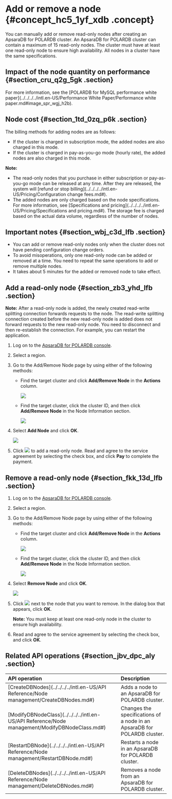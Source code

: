 # Add or remove a node {#concept_hc5_1yf_xdb .concept}

You can manually add or remove read-only nodes after creating an ApsaraDB for POLARDB cluster. An ApsaraDB for POLARDB cluster can contain a maximum of 15 read-only nodes. The cluster must have at least one read-only node to ensure high availability. All nodes in a cluster have the same specifications.

## Impact of the node quantity on performance {#section_cru_q2g_5gk .section}

For more information, see the [POLARDB for MySQL performance white paper](../../../../intl.en-US/Performance White Paper/Performance white paper.md#image_spr_wgj_h2b).

## Node cost {#section_1td_0zq_p6k .section}

The billing methods for adding nodes are as follows:

-   If the cluster is charged in subscription mode, the added nodes are also charged in this mode.
-   If the cluster is charged in pay-as-you-go mode \(hourly rate\), the added nodes are also charged in this mode.

**Note:** 

-   The read-only nodes that you purchase in either subscription or pay-as-you-go mode can be released at any time. After they are released, the system will [refund or stop billing](../../../../intl.en-US/Pricing/Configuration change fees.md#).
-   The added nodes are only charged based on the node specifications. For more information, see [Specifications and pricing](../../../../intl.en-US/Pricing/Specifications and pricing.md#). The storage fee is charged based on the actual data volume, regardless of the number of nodes.

## Important notes {#section_wbj_c3d_lfb .section}

-   You can add or remove read-only nodes only when the cluster does not have pending configuration change orders.
-   To avoid misoperations, only one read-only node can be added or removed at a time. You need to repeat the same operations to add or remove multiple nodes.
-   It takes about 5 minutes for the added or removed node to take effect.

## Add a read-only node {#section_zb3_yhd_lfb .section}

**Note:** After a read-only node is added, the newly created read-write splitting connection forwards requests to the node. The read-write splitting connection created before the new read-only node is added does not forward requests to the new read-only node. You need to disconnect and then re-establish the connection. For example, you can restart the application.

1.  Log on to the [ApsaraDB for POLARDB console](https://polardb.console.aliyun.com/).
2.  Select a region.
3.  Go to the Add/Remove Node page by using either of the following methods:
    -   Find the target cluster and click **Add/Remove Node** in the **Actions** column.

        ![](http://static-aliyun-doc.oss-cn-hangzhou.aliyuncs.com/assets/img/13773/156595003234661_en-US.png)

    -   Find the target cluster, click the cluster ID, and then click **Add/Remove Node** in the Node Information section.

        ![](http://static-aliyun-doc.oss-cn-hangzhou.aliyuncs.com/assets/img/13773/156595003313618_en-US.png)

4.  Select **Add Node** and click **OK**.

    ![](http://static-aliyun-doc.oss-cn-hangzhou.aliyuncs.com/assets/img/13773/156595003352240_en-US.png)

5.  Click ![](http://static-aliyun-doc.oss-cn-hangzhou.aliyuncs.com/assets/img/13773/15659500333597_en-US.jpg) to add a read-only node. Read and agree to the service agreement by selecting the check box, and click **Pay** to complete the payment.

## Remove a read-only node {#section_fkk_13d_lfb .section}

1.  Log on to the [ApsaraDB for POLARDB console](https://polardb.console.aliyun.com/).
2.  Select a region.
3.  Go to the Add/Remove Node page by using either of the following methods:
    -   Find the target cluster and click **Add/Remove Node** in the **Actions** column.

        ![](http://static-aliyun-doc.oss-cn-hangzhou.aliyuncs.com/assets/img/13773/156595003234661_en-US.png)

    -   Find the target cluster, click the cluster ID, and then click **Add/Remove Node** in the Node Information section.

        ![](http://static-aliyun-doc.oss-cn-hangzhou.aliyuncs.com/assets/img/13773/156595003313618_en-US.png)

4.  Select **Remove Node** and click **OK**.

    ![](http://static-aliyun-doc.oss-cn-hangzhou.aliyuncs.com/assets/img/13773/156595003352249_en-US.png)

5.  Click ![](http://static-aliyun-doc.oss-cn-hangzhou.aliyuncs.com/assets/img/13773/15659500343601_en-US.png) next to the node that you want to remove. In the dialog box that appears, click **OK**.

    **Note:** You must keep at least one read-only node in the cluster to ensure high availability.

6.  Read and agree to the service agreement by selecting the check box, and click **OK**.

## Related API operations {#section_jbv_dpc_aly .section}

|API operation|Description|
|:------------|:----------|
|[CreateDBNodes](../../../../intl.en-US/API Reference/Node management/CreateDBNodes.md#)|Adds a node to an ApsaraDB for POLARDB cluster.|
|[ModifyDBNodeClass](../../../../intl.en-US/API Reference/Node management/ModifyDBNodeClass.md#)|Changes the specifications of a node in an ApsaraDB for POLARDB cluster.|
|[RestartDBNode](../../../../intl.en-US/API Reference/Node management/RestartDBNode.md#)|Restarts a node in an ApsaraDB for POLARDB cluster.|
|[DeleteDBNodes](../../../../intl.en-US/API Reference/Node management/DeleteDBNodes.md#)|Removes a node from an ApsaraDB for POLARDB cluster.|

